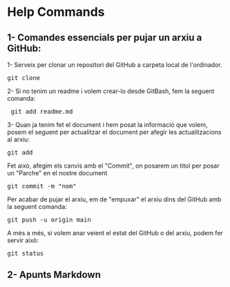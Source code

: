 # Help Commands

## 1- Comandes essencials per pujar un arxiu a GitHub: 

1- Serveix per clonar un repositori del GitHub a carpeta local de l'ordinador.

<pre>git clone <link del repositori> </pre>

2- Si no tenim un readme i volem crear-lo desde GitBash, fem la seguent comanda: 
<pre> git add readme.md </pre>

3- Quan ja tenim fet el document i hem posat la informació que volem, posem el seguent per actualitzar el document per afegir les actualitzacions al arxiu: 

<pre>git add <nom arixu> </pre>

Fet això, afegim els canvis amb el "Commit", on posarem un titol per posar un "Parche" en el nostre document
<pre>git commit -m "nom" </pre>

Per acabar de pujar el arxiu, em de "empuxar" el arxiu dins del GitHub amb la seguent comanda: 
<pre>git push -u origin main </pre>

A més a més, si volem anar veient el estat del GitHub o del arxiu, podem fer servir això:
<pre>git status </pre>

## 2- Apunts Markdown
